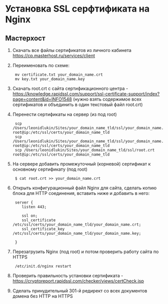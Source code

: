 # Установка SSL серфтификата на Nginx

## Мастерхост

1. Скачать все файлы сертификатов из личного кабинета https://cp.masterhost.ru/services/client

1. Переименовать по схеме:

        mv certificate.txt your_domain_name.crt
        mv key.txt your_domain_name.key

1. Скачать root.crt с сайта сертификационного центра - https://knowledge.rapidssl.com/support/ssl-certificate-support/index?page=content&id=INFO1548 (нужно взять содержимое всех сертификатов и объединить в один текстовый файл root.crt)

1. Перенести сертификаты на сервер (из под root)

        scp /Users/leonidlukin/Sites/your_domain_name_tld/ssl/your_domain_name.crt root@ip:/etc/ssl/certs/your_domain_name_tld
        scp /Users/leonidlukin/Sites/your_domain_name_tld/ssl/your_domain_name.key root@ip:/etc/ssl/certs/your_domain_name_tld
        scp /Users/leonidlukin/Sites/your_domain_name_tld/ssl/root.crt root@ip:/etc/ssl/certs/your_domain_name_tld

1. На сервере добавить промежуточный (корневой) сертификат к основному сертификату (под root)

        $ cat root.crt >> your_domain_name.crt
  
1. Открыть конфигурационный файл Nginx для сайта, сделать копию блока для HTTP соединения, вставить ниже и добавить в него:

        server { 
           listen 443; 

           ssl on;
           ssl_certificate /etc/ssl/certs/your_domain_name_tld/your_domain_name.crt;
           ssl_certificate_key /etc/ssl/certs/your_domain_name_tld/your_domain_name.key; 
 
        }
    
1. Перезагрузить Nginx (под root) и потом проверить работу сайта по HTTPS

        /etc/init.d/nginx restart
    
1. Проверить правильность установки сертификата - https://cryptoreport.rapidssl.com/checker/views/certCheck.jsp

1. Сделать принудительный 301-й редирект со всех документов домена без HTTP на HTTPS


